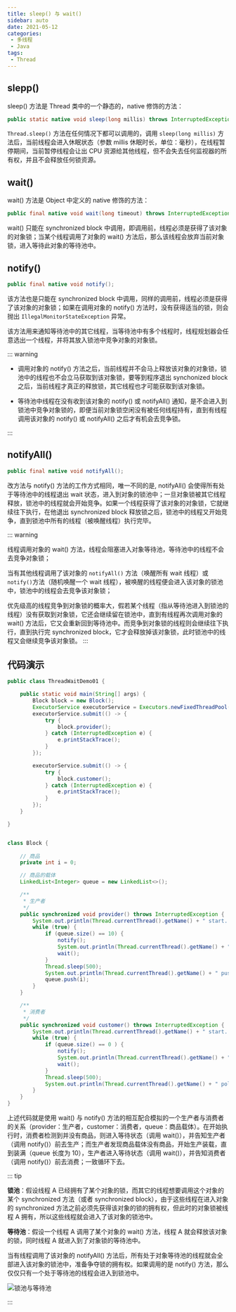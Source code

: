 ```yaml
---
title: sleep() 与 wait()
sidebar: auto
date: 2021-05-12
categories:
 - 多线程
 - Java
tags:
 - Thread
---
```


## slepp()

sleep() 方法是 Thread 类中的一个静态的，native 修饰的方法：

``` java
public static native void sleep(long millis) throws InterruptedException;
```

`Thread.sleep()` 方法在任何情况下都可以调用的，调用 `sleep(long millis)` 方法后，当前线程会进入休眠状态（参数 millis 休眠时长，单位：毫秒），在线程暂停期间，当前暂停线程会让出 CPU 资源给其他线程，但不会失去任何监视器的所有权，并且不会释放任何锁资源。

## wait()

wait() 方法是 Object 中定义的 native 修饰的方法：

``` java
public final native void wait(long timeout) throws InterruptedException;
```

wait() 只能在 synchronized block 中调用，即调用前，线程必须是获得了该对象的对象锁；当某个线程调用了对象的 wait() 方法后，那么该线程会放弃当前对象锁，进入等待此对象的等待池中。

## notify()

``` java
public final native void notify();
```

该方法也是只能在 synchronized block 中调用，同样的调用前，线程必须是获得了该对象的对象锁；如果在调用对象的 notify() 方法时，没有获得适当的锁，则会抛出 `IllegalMonitorStateException` 异常。

该方法用来通知等待池中的其它线程，当等待池中有多个线程时，线程规划器会任意选出一个线程，并将其放入锁池中竞争对象的对象锁。

::: warning

* 调用对象的 notify()  方法之后，当前线程并不会马上释放该对象的对象锁，锁池中的线程也不会立马获取到该对象锁，要等到程序退出 synchonized block 之后，当前线程才真正的释放锁，其它线程也才可能获取到该对象锁。

* 等待池中线程在没有收到该对象的 notify() 或 notifyAll() 通知，是不会进入到锁池中竞争对象锁的，即便当前对象锁空闲没有被任何线程持有，直到有线程调用该对象的 notify() 或 notifyAll() 之后才有机会去竞争锁。

:::

## notifyAll()

``` java
public final native void notifyAll();
```

改方法与 notify() 方法的工作方式相同，唯一不同的是, notifyAll() 会使得所有处于等待池中的线程退出 wait 状态，进入到对象的锁池中；一旦对象锁被其它线程释放，锁池中的线程就会开始竞争。如果一个线程获得了该对象的对象锁，它就继续往下执行，在他退出 synchronized block 释放锁之后，锁池中的线程又开始竞争，直到锁池中所有的线程（被唤醒线程）执行完毕。

::: warning

线程调用对象的 wait() 方法，线程会阻塞进入对象等待池，等待池中的线程不会去竞争对象锁；

当有其他线程调用了该对象的 `notifyAll()` 方法（唤醒所有 wait 线程）或 `notify()`方法（随机唤醒一个 wait 线程），被唤醒的线程便会进入该对象的锁池中，锁池中的线程会去竞争该对象锁；

优先级高的线程竞争到对象锁的概率大，假若某个线程（指从等待池进入到锁池的线程）没有获取到对象锁，它还会继续留在锁池中，直到有线程再次调用对象的 wait() 方法后，它又会重新回到等待池中。而竞争到对象锁的线程则会继续往下执行，直到执行完 synchronized block，它才会释放掉该对象锁，此时锁池中的线程又会继续竞争该对象锁。
:::

## 代码演示

``` java
public class ThreadWaitDemo01 {

	public static void main(String[] args) {
		Block block = new Block();
		ExecutorService executorService = Executors.newFixedThreadPool(10);
		executorService.submit(() -> {
			try {
				block.provider();
			} catch (InterruptedException e) {
				e.printStackTrace();
			}
		});

		executorService.submit(() -> {
			try {
				block.customer();
			} catch (InterruptedException e) {
				e.printStackTrace();
			}
		});
	}

}


class Block {
	
	// 商品
	private int i = 0;

	// 商品的载体
	LinkedList<Integer> queue = new LinkedList<>();

	/**
	 * 生产者
	 */
	public synchronized void provider() throws InterruptedException {
		System.out.println(Thread.currentThread().getName() + " start...");
		while (true) {
			if (queue.size() == 10) {
				notify();
				System.out.println(Thread.currentThread().getName() + " wait...");
				wait();
			}
			Thread.sleep(500);
			System.out.println(Thread.currentThread().getName() + " push number " + ++i);
			queue.push(i);
		}
	}

	/**
	 * 消费者
	 */
	public synchronized void customer() throws InterruptedException {
		System.out.println(Thread.currentThread().getName() + " start...");
		while (true) {
			if (queue.size() == 0 ) {
				notify();
				System.out.println(Thread.currentThread().getName() + " wait...");
				wait();
			}
			Thread.sleep(500);
			System.out.println(Thread.currentThread().getName() + " poll number " + queue.poll());
		}
	}
}
```

上述代码就是使用 wait() 与 notify() 方法的相互配合模拟的一个生产者与消费者的关系（provider：生产者，customer：消费者，queue：商品载体）。在开始执行时，消费者检测到并没有商品，则进入等待状态（调用 wait()），并告知生产者（调用 notify()）前去生产；而生产者发现商品载体没有商品，开始生产装载，直到装满（queue 长度为 10），生产者进入等待状态（调用 wait()），并告知消费者（调用 notify()）前去消费；一致循环下去。

::: tip

**锁池**：假设线程 A 已经拥有了某个对象的锁，而其它的线程想要调用这个对象的某个 synchronized 方法（或者 synchronized block），由于这些线程在进入对象的 synchronized 方法之前必须先获得该对象的锁的拥有权，但此时的对象锁被线程 A 拥有，所以这些线程就会进入了该对象的锁池中。

**等待池**：假设一个线程 A 调用了某个对象的 wait() 方法，线程 A 就会释放该对象的锁，同时线程 A 就进入到了对象锁的等待池中。

当有线程调用了该对象的 notifyAll() 方法后，所有处于对象等待池的线程就会全部进入该对象的锁池中，准备争夺锁的拥有权。如果调用的是 notify() 方法，那么仅仅只有一个处于等待池的线程会进入到锁池中。

<img :src="$withBase('/img/java/thread/锁池与等待池.png')" alt="锁池与等待池">

:::



